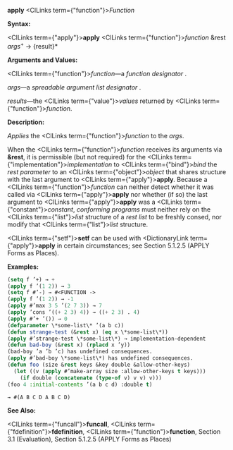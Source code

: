 **apply** <ClLinks  term={"function"}><i>Function</i></ClLinks> 



**Syntax:** 



<ClLinks  term={"apply"}><b>apply</b></ClLinks> <ClLinks  term={"function"}><i>function</i></ClLinks> &amp;rest *args*<sup>+</sup> → \{result\}\* 



**Arguments and Values:** 



<ClLinks  term={"function"}><i>function</i></ClLinks>—a *function designator* . 



*args*—a *spreadable argument list designator* . 



*results*—the <ClLinks  term={"value"}><i>values</i></ClLinks> returned by <ClLinks  term={"function"}><i>function</i></ClLinks>. 



**Description:** 



*Applies* the <ClLinks  term={"function"}><i>function</i></ClLinks> to the *args*. 



When the <ClLinks  term={"function"}><i>function</i></ClLinks> receives its arguments via **&amp;rest**, it is permissible (but not required) for the <ClLinks  term={"implementation"}><i>implementation</i></ClLinks> to <ClLinks  term={"bind"}><i>bind</i></ClLinks> the *rest parameter* to an <ClLinks  term={"object"}><i>object</i></ClLinks> that shares structure with the last argument to <ClLinks  term={"apply"}><b>apply</b></ClLinks>. Because a <ClLinks  term={"function"}><i>function</i></ClLinks> can neither detect whether it was called via <ClLinks  term={"apply"}><b>apply</b></ClLinks> nor whether (if so) the last argument to <ClLinks  term={"apply"}><b>apply</b></ClLinks> was a <ClLinks  term={"constant"}><i>constant</i></ClLinks>, *conforming programs* must neither rely on the <ClLinks  term={"list"}><i>list</i></ClLinks> structure of a *rest list* to be freshly consed, nor modify that <ClLinks  term={"list"}><i>list</i></ClLinks> structure. 



<ClLinks  term={"setf"}><b>setf</b></ClLinks> can be used with <DictionaryLink  term={"apply"}><b>apply</b></DictionaryLink> in certain circumstances; see Section 5.1.2.5 (APPLY Forms as Places). 

**Examples:**
```lisp
(setq f ’+) → + 
(apply f ’(1 2)) → 3 
(setq f #’-) → #<FUNCTION -> 
(apply f ’(1 2)) → -1 
(apply #’max 3 5 ’(2 7 3)) → 7 
(apply ’cons ’((+ 2 3) 4)) → ((+ 2 3) . 4) 
(apply #’+ ’()) → 0 
(defparameter \*some-list\* ’(a b c)) 
(defun strange-test (&rest x) (eq x \*some-list\*)) 
(apply #’strange-test \*some-list\*) → implementation-dependent 
(defun bad-boy (&rest x) (rplacd x ’y)) 
(bad-boy ’a ’b ’c) has undefined consequences. 
(apply #’bad-boy \*some-list\*) has undefined consequences. 
(defun foo (size &rest keys &key double &allow-other-keys) 
  (let ((v (apply #’make-array size :allow-other-keys t keys))) 
    (if double (concatenate (type-of v) v v) v))) 
(foo 4 :initial-contents ’(a b c d) :double t) 

→ #(A B C D A B C D) 
```
**See Also:** 



<ClLinks  term={"funcall"}><b>funcall</b></ClLinks>, <ClLinks  term={"fdefinition"}><b>fdefinition</b></ClLinks>, <ClLinks  term={"function"}><b>function</b></ClLinks>, Section 3.1 (Evaluation), Section 5.1.2.5 (APPLY Forms as Places) 